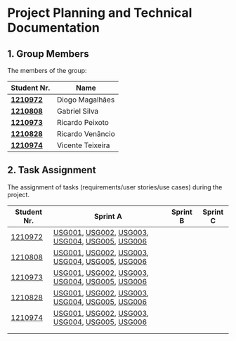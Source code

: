 # Project Planning and Technical Documentation

## 1. Group Members

The members of the group:

| Student Nr.	   | Name			    |
|--------------|------------------------------|
| **[1210972](1210972/readme.md)**  | Diogo Magalhães                |
| **[1210808](1210808/readme.md)**  | Gabriel Silva                |
| **[1210973](1210973/readme.md)**  | Ricardo Peixoto                |
| **[1210828](1210828/readme.md)**  | Ricardo Venâncio                |
| **[1210974](1210974/readme.md)**  | Vicente Teixeira                |



## 2. Task Assignment

The assignment of tasks (requirements/user stories/use cases) during the project.

| Student Nr.	| Sprint A | Sprint B | Sprint C |
|------------|----------|----------|----------|
| [1210972](1170000/readme.md)| [USG001](us_g001/readme.md), [USG002](us_2003/readme.md), [USG003](us_1007/readme.md), [USG004](us_2006/readme.md), [USG005](us_2007/readme.md), [USG006](us_2004/readme.md)| |  |
| [1210808](1170000/readme.md)| [USG001](us_g001/readme.md), [USG002](us_2003/readme.md), [USG003](us_1007/readme.md), [USG004](us_2006/readme.md), [USG005](us_2007/readme.md), [USG006](us_2004/readme.md)| |  |
| [1210973](1170000/readme.md)| [USG001](us_g001/readme.md), [USG002](us_2003/readme.md), [USG003](us_1007/readme.md), [USG004](us_2006/readme.md), [USG005](us_2007/readme.md), [USG006](us_2004/readme.md)| |  |
| [1210828](1170000/readme.md)| [USG001](us_g001/readme.md), [USG002](us_2003/readme.md), [USG003](us_1007/readme.md), [USG004](us_2006/readme.md), [USG005](us_2007/readme.md), [USG006](us_2004/readme.md)| |  |
| [1210974](1170000/readme.md)| [USG001](us_g001/readme.md), [USG002](us_2003/readme.md), [USG003](us_1007/readme.md), [USG004](us_2006/readme.md), [USG005](us_2007/readme.md), [USG006](us_2004/readme.md)| |  |
|          	|          |          |          |
|          	|          |          |          |